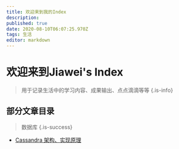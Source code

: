 ```yaml
---
title: 欢迎来到我的Index
description: 
published: true
date: 2020-08-10T06:07:25.970Z
tags: 生活
editor: markdown
---
```


# 欢迎来到Jiawei's Index
> 用于记录生活中的学习内容、成果输出、点点滴滴等等
{.is-info}

## 部分文章目录
> 数据库
{.is-success}
- [Cassandra 架构、实现原理](https://holajiawei.com/zh/tech/db/cassandra-core)


